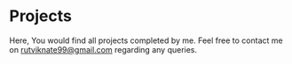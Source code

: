 # Projects

Here, You would find all projects completed by me. Feel free to contact me on rutviknate99@gmail.com regarding any queries.
